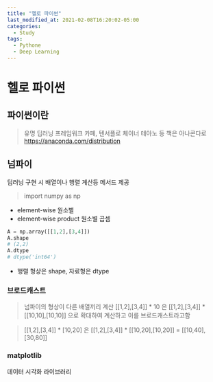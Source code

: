 ```yaml
---
title: "헬로 파이썬"
last_modified_at: 2021-02-08T16:20:02-05:00
categories:
  - Study
tags:
  - Pythone
  - Deep Learning
---
```



# 헬로 파이썬

## 파이썬이란
> 유명 딥러닝 프레임워크 카페, 텐서플로 체이너 테아노 등
> 책은 아나콘다로 https://anaconda.com/distribution

## 넘파이

딥러닝 구현 시 배열이나 행렬 계산등 메서드 제공

> import numpy as np

- element-wise 원소별
- element-wise product 원소별 곱셈

```python
A = np.array([[1,2],[3,4]])
A.shape
# (2,2)
A.dtype
# dtype('int64')
```

- 행렬 형상은 shape, 자료형은 dtype

### 브로드캐스트

> 넘파이의 형상이 다른 배열끼리 계산 [[1,2],[3,4]] * 10 은 [[1,2],[3,4]] * [[10,10],[10,10]] 으로 확대하여 계산하고 이를 브로드캐스트라고함

> [[1,2],[3,4]] * [10,20] 은 [[1,2],[3,4]] * [[10,20],[10,20]] = [[10,40],[30,80]]

### matplotlib

데이터 시각화 라이브러리